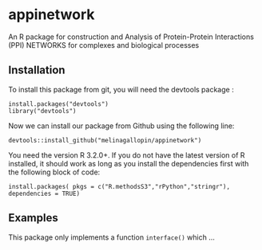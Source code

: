# appinetwork
An R package for construction and Analysis of Protein-Protein Interactions (PPI) NETWORKS for complexes and biological processes


## Installation

To install this package from git, you will need the devtools package :

    install.packages("devtools")
    library("devtools")
    
Now we can install our package from Github using the following line:

    devtools::install_github("melinagallopin/appinetwork")

You need the version R 3.2.0+. If you do not have the latest version of R installed, it should work as long as you install the dependencies first with
the following block of code:

    install.packages( pkgs = c("R.methodsS3","rPython","stringr"), dependencies = TRUE)

## Examples

This package only implements a function `interface()` which ... 
